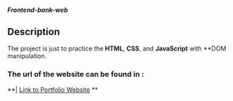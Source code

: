##### Frontend-bank-web

## Description
The project is just to practice the **HTML**, **CSS**, and **JavaScript** with **DOM manipulation.


### The url of the website can be found in :


**| [Link to Portfolio Website](https://immense-carpenter.surge.sh) **
